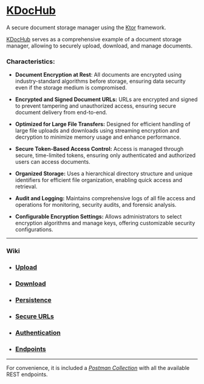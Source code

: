 # [KDocHub](https://github.com/perracodex/KDocHub)

A secure document storage manager using the [Ktor](https://ktor.io/) framework.

[KDocHub](https://github.com/perracodex/KDocHub) serves as a comprehensive example of a document storage manager,
allowing to securely upload, download, and manage documents.

### Characteristics:

* **Document Encryption at Rest**:
  All documents are encrypted using industry-standard algorithms before storage, ensuring data security
  even if the storage medium is compromised.

* **Encrypted and Signed Document URLs:**
  URLs are encrypted and signed to prevent tampering and unauthorized access,
  ensuring secure document delivery from end-to-end.

* **Optimized for Large File Transfers:**
  Designed for efficient handling of large file uploads and downloads using streaming encryption
  and decryption to minimize memory usage and enhance performance.

* **Secure Token-Based Access Control:**
  Access is managed through secure, time-limited tokens, ensuring only authenticated and authorized users can access documents.

* **Organized Storage:**
  Uses a hierarchical directory structure and unique identifiers for efficient file organization,
  enabling quick access and retrieval.

* **Audit and Logging:**
  Maintains comprehensive logs of all file access and operations for monitoring, security audits, and forensic analysis.

* **Configurable Encryption Settings:**
  Allows administrators to select encryption algorithms and manage keys, offering customizable security configurations.

---

### Wiki

* ### [Upload](./.wiki/01.upload.md)
* ### [Download](./.wiki/02.download.md)
* ### [Persistence](./.wiki/03.persistence.md)
* ### [Secure URLs](./.wiki/04.secure-url.md)
* ### [Authentication](./.wiki/05.authentication.md)
* ### [Endpoints](./.wiki/06.endpoints.md)

---
For convenience, it is included a *[Postman Collection](./.postman/kdochub.postman_collection.json)* with all the available REST endpoints.
